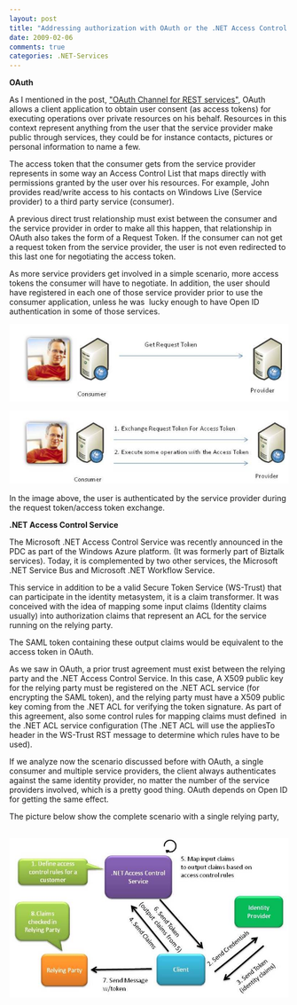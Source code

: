 ```yaml
---
layout: post
title: "Addressing authorization with OAuth or the .NET Access Control Service"
date: 2009-02-06
comments: true
categories: .NET-Services
---
```


**OAuth**

As I mentioned in the post, ["OAuth Channel for REST
services"](http://weblogs.asp.net/cibrax/archive/2008/11/14/oauth-channel-for-wcf-restful-services.aspx),
OAuth allows a client application to obtain user consent (as access
tokens) for executing operations over private resources on his behalf.
Resources in this context represent anything from the user that the
service provider make public through services, they could be for
instance contacts, pictures or personal information to name a few.

The access token that the consumer gets from the service provider
represents in some way an Access Control List that maps directly with
permissions granted by the user over his resources. For example, John
provides read/write access to his contacts on Windows Live (Service
provider) to a third party service (consumer).

A previous direct trust relationship must exist between the consumer and
the service provider in order to make all this happen, that relationship
in OAuth also takes the form of a Request Token. If the consumer can not
get a request token from the service provider, the user is not even
redirected to this last one for negotiating the access token.

As more service providers get involved in a simple scenario, more access
tokens the consumer will have to negotiate. In addition, the user should
have registered in each one of those service provider prior to use the
consumer application, unless he was  lucky enough to have Open ID
authentication in some of those services.

![](/images/legacy/OAuth1.jpg)

![](/images/legacy/OAuth2.jpg)

In the image above, the user is authenticated by the service provider
during the request token/access token exchange.

**.NET Access Control Service**

The Microsoft .NET Access Control Service was recently announced in the
PDC as part of the Windows Azure platform. (It was formerly part of
Biztalk services). Today, it is complemented by two other services, the
Microsoft .NET Service Bus and Microsoft .NET Workflow Service.

This service in addition to be a valid Secure Token Service (WS-Trust)
that can participate in the identity metasystem, it is a claim
transformer. It was conceived with the idea of mapping some input claims
(Identity claims usually) into authorization claims that represent an
ACL for the service running on the relying party.

The SAML token containing these output claims would be equivalent to the
access token in OAuth. 

As we saw in OAuth, a prior trust agreement must exist between the
relying party and the .NET Access Control Service. In this case, A X509
public key for the relying party must be registered on the .NET ACL
service (for encrypting the SAML token), and the relying party must have
a X509 public key coming from the .NET ACL for verifying the token
signature. As part of this agreement, also some control rules for
mapping claims must defined  in the .NET ACL service configuration (The
.NET ACL will use the appliesTo header in the WS-Trust RST message to
determine which rules have to be used).

If we analyze now the scenario discussed before with OAuth, a single
consumer and multiple service providers, the client always authenticates
against the same identity provider, no matter the number of the service
providers involved, which is a pretty good thing. OAuth depends on Open
ID for getting the same effect.

The picture below show the complete scenario with a single relying
party,

 ![](/images/legacy/ACL1.jpg)

 

